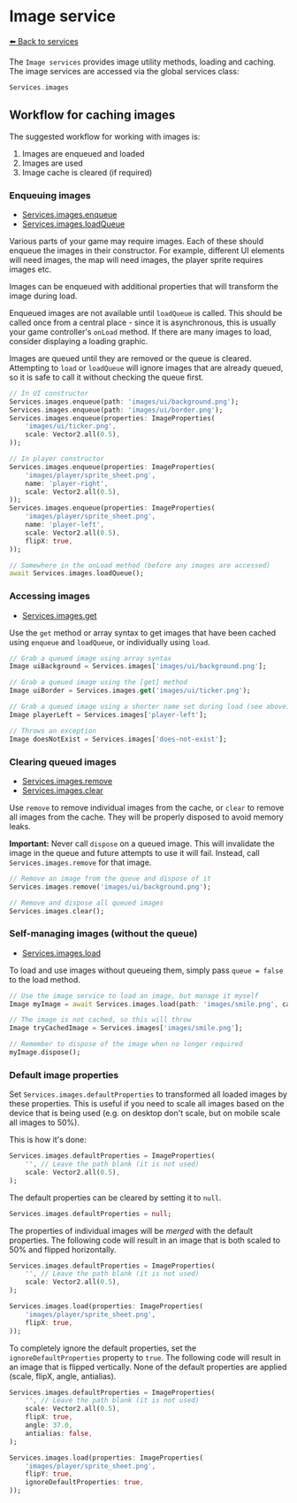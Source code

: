 # Image service

[:arrow_left: Back to services](services.md)

The `Image services` provides image utility methods, loading and caching. The image services
are accessed via the global services class:

``` dart
Services.images
```

## Workflow for caching images

The suggested workflow for working with images is:
1. Images are enqueued and loaded
3. Images are used
4. Image cache is cleared (if required)

### Enqueuing images

- [Services.images.enqueue](../lib/src/game/utils/services/image_service.dart#:~:text=enqueue)
- [Services.images.loadQueue](../lib/src/game/utils/services/image_service.dart#:~:text=loadQueue)

Various parts of your game may require images. Each of these should enqueue the images in their
constructor. For example, different UI elements will need images, the map will need images, the
player sprite requires images etc.

Images can be enqueued with additional properties that will transform the image during load.

Enqueued images are not available until `loadQueue` is called. This should be called once from a
central place - since it is asynchronous, this is usually your game controller's `onLoad` method.
If there are many images to load, consider displaying a loading graphic.

Images are queued until they are removed or the queue is cleared. Attempting to `load` or 
`loadQueue` will ignore images that are already queued, so it is safe to call it without checking
the queue first. 

```dart
// In UI constructor
Services.images.enqueue(path: 'images/ui/background.png');
Services.images.enqueue(path: 'images/ui/border.png');
Services.images.enqueue(properties: ImageProperties(
    'images/ui/ticker.png',
    scale: Vector2.all(0.5),
));

// In player constructor
Services.images.enqueue(properties: ImageProperties(
    'images/player/sprite_sheet.png',
    name: 'player-right',
    scale: Vector2.all(0.5),
));
Services.images.enqueue(properties: ImageProperties(
    'images/player/sprite_sheet.png',
    name: 'player-left',
    scale: Vector2.all(0.5),
    flipX: true,
));

// Somewhere in the onLoad method (before any images are accessed)
await Services.images.loadQueue();
```


### Accessing images

- [Services.images.get](../lib/src/game/utils/services/image_service.dart#:~:text=get(String+name))

Use the `get` method or array syntax to get images that have been cached using `enqueue` and
`loadQueue`, or individually using `load`.

```dart
// Grab a queued image using array syntax
Image uiBackground = Services.images['images/ui/background.png'];

// Grab a queued image using the [get] method
Image uiBorder = Services.images.get('images/ui/ticker.png');

// Grab a queued image using a shorter name set during load (see above)
Image playerLeft = Services.images['player-left'];

// Throws an exception
Image doesNotExist = Services.images['does-not-exist'];
```


### Clearing queued images

- [Services.images.remove](../lib/src/game/utils/services/image_service.dart#:~:text=remove)
- [Services.images.clear](../lib/src/game/utils/services/image_service.dart#:~:text=clear)

Use `remove` to remove individual images from the cache, or `clear` to remove all images from the
cache. They will be properly disposed to avoid memory leaks.

**Important:** Never call `dispose` on a queued image. This will invalidate the image in the queue
and future attempts to use it will fail. Instead, call `Services.images.remove` for that image.

```dart
// Remove an image from the queue and dispose of it
Services.images.remove('images/ui/background.png');

// Remove and dispose all queued images
Services.images.clear();
```


### Self-managing images (without the queue)

- [Services.images.load](../lib/src/game/utils/services/image_service.dart#:~:text=load)

To load and use images without queueing them, simply pass `queue = false` to the load method.

```dart
// Use the image service to load an image, but manage it myself
Image myImage = await Services.images.load(path: 'images/smile.png', cache: false);

// The image is not cached, so this will throw
Image tryCachedImage = Services.images['images/smile.png'];

// Remember to dispose of the image when no longer required
myImage.dispose();
```


### Default image properties

Set `Services.images.defaultProperties` to transformed all loaded images by these properties. This
is useful if you need to scale all images based on the device that is being used (e.g. on desktop
don't scale, but on mobile scale all images to 50%).

This is how it's done:

```dart
Services.images.defaultProperties = ImageProperties(
    '', // Leave the path blank (it is not used)
    scale: Vector2.all(0.5),
);
```

The default properties can be cleared by setting it to `null`.

```dart
Services.images.defaultProperties = null;
```

The properties of individual images will be _merged_ with the default properties. The following
code will result in an image that is both scaled to 50% and flipped horizontally.

```dart
Services.images.defaultProperties = ImageProperties(
    '', // Leave the path blank (it is not used)
    scale: Vector2.all(0.5),
);

Services.images.load(properties: ImageProperties(
    'images/player/sprite_sheet.png',
    flipX: true,
));
```

To completely ignore the default properties, set the `ignoreDefaultProperties` property to `true`.
The following code will result in an image that is flipped vertically. None of the default
properties are applied (scale, flipX, angle, antialias).

```dart
Services.images.defaultProperties = ImageProperties(
    '', // Leave the path blank (it is not used)
    scale: Vector2.all(0.5),
    flipX: true,
    angle: 37.0,
    antialias: false,
);

Services.images.load(properties: ImageProperties(
    'images/player/sprite_sheet.png',
    flipY: true,
    ignoreDefaultProperties: true,
));
```
